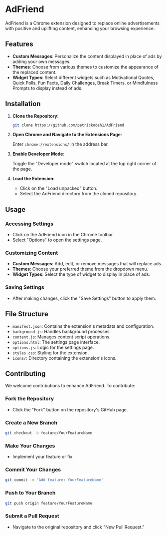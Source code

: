# AdFriend

AdFriend is a Chrome extension designed to replace online advertisements with positive and uplifting content, enhancing your browsing experience.

## Features

- **Custom Messages**: Personalize the content displayed in place of ads by adding your own messages.
- **Themes**: Choose from various themes to customize the appearance of the replaced content.
- **Widget Types**: Select different widgets such as Motivational Quotes, Quick Polls, Fun Facts, Daily Challenges, Break Timers, or Mindfulness Prompts to display instead of ads.

## Installation

1. **Clone the Repository**:

   ```bash
   git clone https://github.com/patrickodeh1/AdFriend
   ```

2. **Open Chrome and Navigate to the Extensions Page**:

   Enter `chrome://extensions/` in the address bar.

3. **Enable Developer Mode**:

   Toggle the "Developer mode" switch located at the top right corner of the page.

4. **Load the Extension**:

   - Click on the "Load unpacked" button.
   - Select the AdFriend directory from the cloned repository.

## Usage

### Accessing Settings

- Click on the AdFriend icon in the Chrome toolbar.
- Select "Options" to open the settings page.

### Customizing Content

- **Custom Messages**: Add, edit, or remove messages that will replace ads.
- **Themes**: Choose your preferred theme from the dropdown menu.
- **Widget Types**: Select the type of widget to display in place of ads.

### Saving Settings

- After making changes, click the "Save Settings" button to apply them.

## File Structure

- `manifest.json`: Contains the extension's metadata and configuration.
- `background.js`: Handles background processes.
- `content.js`: Manages content script operations.
- `options.html`: The settings page interface.
- `options.js`: Logic for the settings page.
- `styles.css`: Styling for the extension.
- `icons/`: Directory containing the extension's icons.

## Contributing

We welcome contributions to enhance AdFriend. To contribute:

### Fork the Repository

- Click the "Fork" button on the repository's GitHub page.

### Create a New Branch

   ```bash
   git checkout -b feature/YourFeatureName
   ```

### Make Your Changes

- Implement your feature or fix.

### Commit Your Changes

   ```bash
   git commit -m 'Add feature: YourFeatureName'
   ```

### Push to Your Branch

   ```bash
   git push origin feature/YourFeatureName
   ```

### Submit a Pull Request

- Navigate to the original repository and click "New Pull Request."

